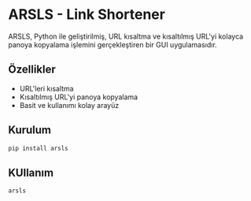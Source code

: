 # ARSLS - Link Shortener

ARSLS, Python ile geliştirilmiş, URL kısaltma ve kısaltılmış URL'yi kolayca panoya kopyalama işlemini gerçekleştiren bir GUI uygulamasıdır.

## Özellikler

- URL'leri kısaltma
- Kısaltılmış URL'yi panoya kopyalama
- Basit ve kullanımı kolay arayüz

## Kurulum

```bash
pip install arsls
```

## KUllanım

```bash
arsls
```
